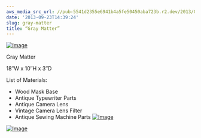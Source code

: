 ```yaml
---
aws_media_src_url: //pub-5541d2355e6941b4a5fe50450aba723b.r2.dev/2013/09/graymatter.jpg
date: '2013-09-23T14:39:24'
slug: gray-matter
title: “Gray Matter”
---
```


 [![Image](//pub-5541d2355e6941b4a5fe50450aba723b.r2.dev/2013/09/graymatter.jpg?w=487)](//pub-5541d2355e6941b4a5fe50450aba723b.r2.dev/2013/09/graymatter.jpg)

 Gray Matter

 18″W x 10″H x 3″D

 List of Materials:

  * Wood Mask Base
 * Antique Typewriter Parts
 * Antique Camera Lens
 * Vintage Camera Lens Filter
 * Antique Sewing Machine Parts
  [![Image](//pub-5541d2355e6941b4a5fe50450aba723b.r2.dev/2013/09/graymatter-side1.jpg?w=487)](//pub-5541d2355e6941b4a5fe50450aba723b.r2.dev/2013/09/graymatter-side1.jpg)

 [![Image](//pub-5541d2355e6941b4a5fe50450aba723b.r2.dev/2013/09/graymatter-side21.jpg?w=487)](//pub-5541d2355e6941b4a5fe50450aba723b.r2.dev/2013/09/graymatter-side21.jpg)